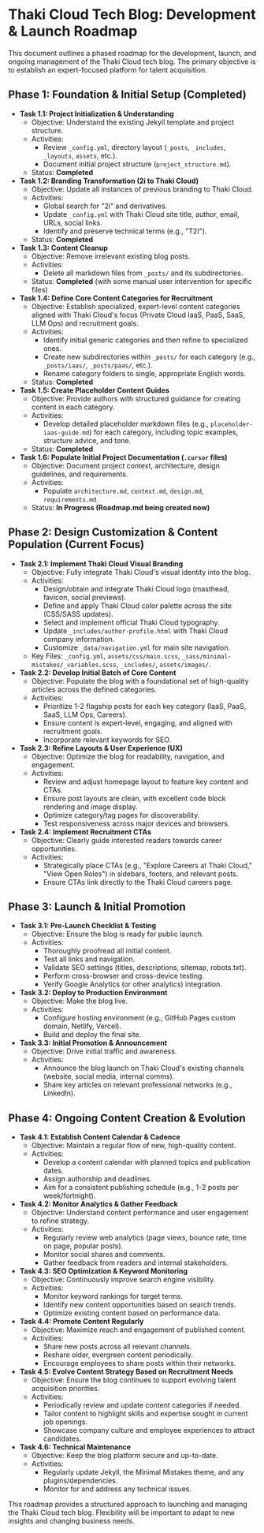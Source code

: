 # Thaki Cloud Tech Blog: Development & Launch Roadmap

This document outlines a phased roadmap for the development, launch, and ongoing management of the Thaki Cloud tech blog. The primary objective is to establish an expert-focused platform for talent acquisition.

## Phase 1: Foundation & Initial Setup (Completed)

*   **Task 1.1: Project Initialization & Understanding**
    *   Objective: Understand the existing Jekyll template and project structure.
    *   Activities:
        *   Review `_config.yml`, directory layout (`_posts`, `_includes`, `_layouts`, `assets`, etc.).
        *   Document initial project structure (`project_structure.md`).
    *   Status: **Completed**
*   **Task 1.2: Branding Transformation (2i to Thaki Cloud)**
    *   Objective: Update all instances of previous branding to Thaki Cloud.
    *   Activities:
        *   Global search for "2i" and derivatives.
        *   Update `_config.yml` with Thaki Cloud site title, author, email, URLs, social links.
        *   Identify and preserve technical terms (e.g., "T2I").
    *   Status: **Completed**
*   **Task 1.3: Content Cleanup**
    *   Objective: Remove irrelevant existing blog posts.
    *   Activities:
        *   Delete all markdown files from `_posts/` and its subdirectories.
    *   Status: **Completed** (with some manual user intervention for specific files)
*   **Task 1.4: Define Core Content Categories for Recruitment**
    *   Objective: Establish specialized, expert-level content categories aligned with Thaki Cloud's focus (Private Cloud IaaS, PaaS, SaaS, LLM Ops) and recruitment goals.
    *   Activities:
        *   Identify initial generic categories and then refine to specialized ones.
        *   Create new subdirectories within `_posts/` for each category (e.g., `_posts/iaas/`, `_posts/paas/`, etc.).
        *   Rename category folders to single, appropriate English words.
    *   Status: **Completed**
*   **Task 1.5: Create Placeholder Content Guides**
    *   Objective: Provide authors with structured guidance for creating content in each category.
    *   Activities:
        *   Develop detailed placeholder markdown files (e.g., `placeholder-iaas-guide.md`) for each category, including topic examples, structure advice, and tone.
    *   Status: **Completed**
*   **Task 1.6: Populate Initial Project Documentation (`.cursor` files)**
    *   Objective: Document project context, architecture, design guidelines, and requirements.
    *   Activities:
        *   Populate `architecture.md`, `context.md`, `design.md`, `requirements.md`.
    *   Status: **In Progress (Roadmap.md being created now)**

## Phase 2: Design Customization & Content Population (Current Focus)

*   **Task 2.1: Implement Thaki Cloud Visual Branding**
    *   Objective: Fully integrate Thaki Cloud's visual identity into the blog.
    *   Activities:
        *   Design/obtain and integrate Thaki Cloud logo (masthead, favicon, social previews).
        *   Define and apply Thaki Cloud color palette across the site (CSS/SASS updates).
        *   Select and implement official Thaki Cloud typography.
        *   Update `_includes/author-profile.html` with Thaki Cloud company information.
        *   Customize `_data/navigation.yml` for main site navigation.
    *   Key Files: `_config.yml`, `assets/css/main.scss`, `_sass/minimal-mistakes/_variables.scss`, `_includes/`, `assets/images/`.
*   **Task 2.2: Develop Initial Batch of Core Content**
    *   Objective: Populate the blog with a foundational set of high-quality articles across the defined categories.
    *   Activities:
        *   Prioritize 1-2 flagship posts for each key category (IaaS, PaaS, SaaS, LLM Ops, Careers).
        *   Ensure content is expert-level, engaging, and aligned with recruitment goals.
        *   Incorporate relevant keywords for SEO.
*   **Task 2.3: Refine Layouts & User Experience (UX)**
    *   Objective: Optimize the blog for readability, navigation, and engagement.
    *   Activities:
        *   Review and adjust homepage layout to feature key content and CTAs.
        *   Ensure post layouts are clean, with excellent code block rendering and image display.
        *   Optimize category/tag pages for discoverability.
        *   Test responsiveness across major devices and browsers.
*   **Task 2.4: Implement Recruitment CTAs**
    *   Objective: Clearly guide interested readers towards career opportunities.
    *   Activities:
        *   Strategically place CTAs (e.g., "Explore Careers at Thaki Cloud," "View Open Roles") in sidebars, footers, and relevant posts.
        *   Ensure CTAs link directly to the Thaki Cloud careers page.

## Phase 3: Launch & Initial Promotion

*   **Task 3.1: Pre-Launch Checklist & Testing**
    *   Objective: Ensure the blog is ready for public launch.
    *   Activities:
        *   Thoroughly proofread all initial content.
        *   Test all links and navigation.
        *   Validate SEO settings (titles, descriptions, sitemap, robots.txt).
        *   Perform cross-browser and cross-device testing.
        *   Verify Google Analytics (or other analytics) integration.
*   **Task 3.2: Deploy to Production Environment**
    *   Objective: Make the blog live.
    *   Activities:
        *   Configure hosting environment (e.g., GitHub Pages custom domain, Netlify, Vercel).
        *   Build and deploy the final site.
*   **Task 3.3: Initial Promotion & Announcement**
    *   Objective: Drive initial traffic and awareness.
    *   Activities:
        *   Announce the blog launch on Thaki Cloud's existing channels (website, social media, internal comms).
        *   Share key articles on relevant professional networks (e.g., LinkedIn).

## Phase 4: Ongoing Content Creation & Evolution

*   **Task 4.1: Establish Content Calendar & Cadence**
    *   Objective: Maintain a regular flow of new, high-quality content.
    *   Activities:
        *   Develop a content calendar with planned topics and publication dates.
        *   Assign authorship and deadlines.
        *   Aim for a consistent publishing schedule (e.g., 1-2 posts per week/fortnight).
*   **Task 4.2: Monitor Analytics & Gather Feedback**
    *   Objective: Understand content performance and user engagement to refine strategy.
    *   Activities:
        *   Regularly review web analytics (page views, bounce rate, time on page, popular posts).
        *   Monitor social shares and comments.
        *   Gather feedback from readers and internal stakeholders.
*   **Task 4.3: SEO Optimization & Keyword Monitoring**
    *   Objective: Continuously improve search engine visibility.
    *   Activities:
        *   Monitor keyword rankings for target terms.
        *   Identify new content opportunities based on search trends.
        *   Optimize existing content based on performance data.
*   **Task 4.4: Promote Content Regularly**
    *   Objective: Maximize reach and engagement of published content.
    *   Activities:
        *   Share new posts across all relevant channels.
        *   Reshare older, evergreen content periodically.
        *   Encourage employees to share posts within their networks.
*   **Task 4.5: Evolve Content Strategy Based on Recruitment Needs**
    *   Objective: Ensure the blog continues to support evolving talent acquisition priorities.
    *   Activities:
        *   Periodically review and update content categories if needed.
        *   Tailor content to highlight skills and expertise sought in current job openings.
        *   Showcase company culture and employee experiences to attract candidates.
*   **Task 4.6: Technical Maintenance**
    *   Objective: Keep the blog platform secure and up-to-date.
    *   Activities:
        *   Regularly update Jekyll, the Minimal Mistakes theme, and any plugins/dependencies.
        *   Monitor for and address any technical issues.

This roadmap provides a structured approach to launching and managing the Thaki Cloud tech blog. Flexibility will be important to adapt to new insights and changing business needs.
